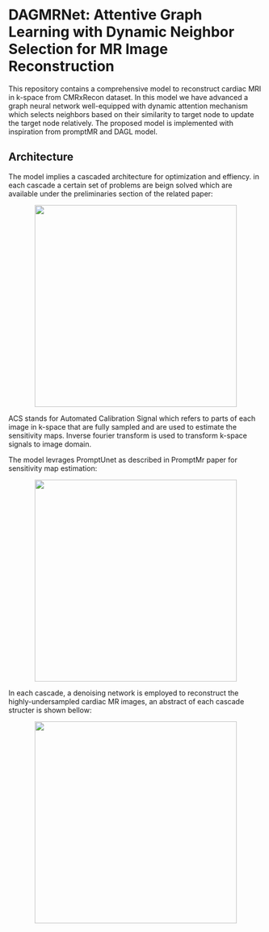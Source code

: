 # DAGMRNet: Attentive Graph Learning with Dynamic Neighbor Selection for MR Image Reconstruction 
This repository contains a comprehensive model to reconstruct cardiac MRI in k-space from CMRxRecon dataset. In this model we have advanced a graph neural network well-equipped with dynamic attention mechanism which selects neighbors based on their similarity to target node to update the target node relatively. The proposed model is implemented with inspiration from promptMR and DAGL model.

## Architecture
The model implies a cascaded architecture for optimization and effiency. in each cascade a certain set of problems are beign solved which are available under the preliminaries section of the related paper:

<p align="center">
  <img src="https://github.com/user-attachments/assets/e8f62112-b7bb-42f5-a000-65b4afb1d981" width = "400">
</p>

ACS stands for Automated Calibration Signal which refers to parts of each image in k-space that are fully sampled and are used to estimate the sensitivity maps.
Inverse fourier transform is used to transform k-space signals to image domain.

The model levrages PromptUnet as described in PromptMr paper for sensitivity map estimation:

<p align="center">
  <img src="https://github.com/user-attachments/assets/6f493f9b-6d70-4ce6-bbf2-ff8f17428056" width = "400">
</p>

In each cascade, a denoising network is employed to reconstruct the highly-undersampled cardiac MR images, an abstract of each cascade structer is shown bellow:

<p align="center">
   <img src="https://github.com/user-attachments/assets/dc832d13-eef8-403a-8cc8-26d357fe63ab" width = "400">
</p>

